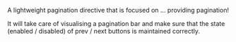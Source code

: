 A lightweight pagination directive that is focused on ... providing pagination!

It will take care of visualising a pagination bar and make sure that the state (enabled / disabled) of prev / next buttons is maintained correctly.